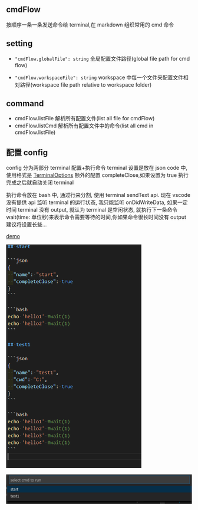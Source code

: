 ## cmdFlow

按顺序一条一条发送命令给 terminal,在 markdown 组织常用的 cmd 命令

## setting

-   `"cmdFlow.globalFile": string` 全局配置文件路径(global file path for cmd flow)

-   `"cmdFlow.workspaceFile": string` workspace 中每一个文件夹配置文件相对路径(workspace file path relative to workspace folder)

## command

-   cmdFlow.listFile 解析所有配置文件(list all file for cmdFlow)
-   cmdFlow.listCmd 解析所有配置文件中的命令(list all cmd in cmdFlow.listFile)

## 配置 config

config 分为两部分 terminal 配置+执行命令
terminal 设置是放在 json code 中,
使用格式是 [TerminalOptions](https://code.visualstudio.com/docs/extensionAPI/vscode-api#TerminalOptions)
额外的配置 completeClose,如果设置为 true 执行完成之后就自动关闭 terminal

执行命令放在 bash 中, 通过行来分割, 使用 terminal sendText api.
现在 vscode 没有提供 api 监听 terminal 的运行状态, 我只能监听 onDidWriteData,
如果一定时间 terminal 没有 output, 就认为 terminal 是空闲状态, 就执行下一条命令
wait(time: 单位秒)来表示命令需要等待的时间,你如果命令很长时间没有 output 建议将设置长些...

[demo](./doc/cmd.md)

![demo1](./images/demo1.png)

![demo2](./images/demo2.png)

